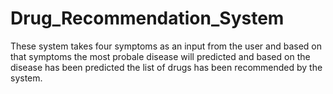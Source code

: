 # Drug_Recommendation_System
These system takes four symptoms as an input from the user and based on that symptoms the most probale disease will predicted and based on the disease has been predicted the list of drugs has been recommended by the system.
